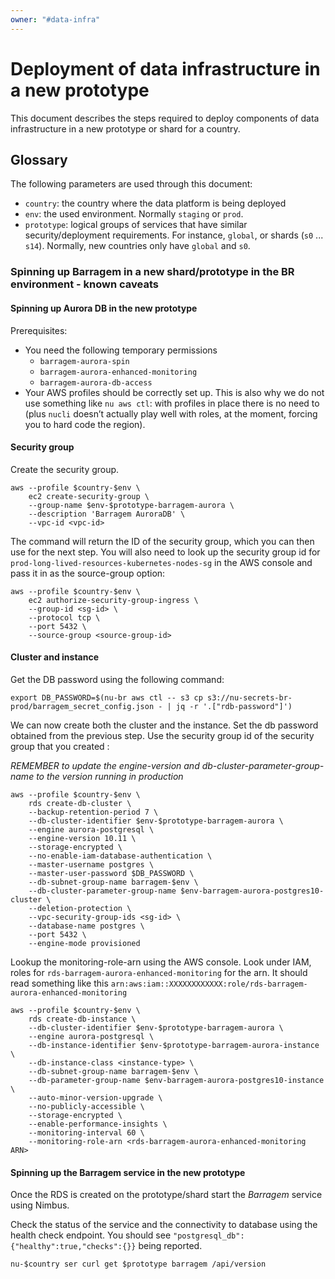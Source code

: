 ```yaml
---
owner: "#data-infra"
---
```


# Deployment of data infrastructure in a new prototype

This document describes the steps required to deploy components of
data infrastructure in a new prototype or shard for a country.

## Glossary

The following parameters are used through this document:
  * `country`: the country where the data platform is being deployed
  * `env`: the used environment. Normally `staging` or `prod`.
  * `prototype`: logical groups of services that have similar security/deployment requirements. For instance, `global`, or shards (`s0` ... `s14`). Normally, new countries only have `global` and `s0`.


### Spinning up Barragem in a new shard/prototype in the BR environment - known caveats
 
#### Spinning up Aurora DB in the new prototype

Prerequisites:
  * You need the following temporary permissions
      * `barragem-aurora-spin`
      * `barragem-aurora-enhanced-monitoring`
      * `barragem-aurora-db-access`
  * Your AWS profiles should be correctly set up. This is also why we
    do not use something like `nu aws ctl`: with profiles in place
    there is no need to (plus `nucli` doesn’t actually play well with
    roles, at the moment, forcing you to hard code the region).

#### Security group

Create the security group.
```shell
aws --profile $country-$env \
    ec2 create-security-group \
    --group-name $env-$prototype-barragem-aurora \
    --description 'Barragem AuroraDB' \
    --vpc-id <vpc-id>
```

The command will return the ID of the security group, which you can
then use for the next step. You will also need to look up the security group id for
`prod-long-lived-resources-kubernetes-nodes-sg` in the AWS console and pass it in as the source-group option:

```shell
aws --profile $country-$env \
    ec2 authorize-security-group-ingress \
    --group-id <sg-id> \
    --protocol tcp \
    --port 5432 \
    --source-group <source-group-id>
```
#### Cluster and instance

Get the DB password using the following command:

```shell
export DB_PASSWORD=$(nu-br aws ctl -- s3 cp s3://nu-secrets-br-prod/barragem_secret_config.json - | jq -r '.["rdb-password"]')
```
We can now create both the cluster and the instance. Set the db password obtained from the previous step. 
Use the security group id of the  security group that you created :

*REMEMBER to update the engine-version and db-cluster-parameter-group-name to the version running in production*

```shell
aws --profile $country-$env \
    rds create-db-cluster \
    --backup-retention-period 7 \
    --db-cluster-identifier $env-$prototype-barragem-aurora \
    --engine aurora-postgresql \
    --engine-version 10.11 \
    --storage-encrypted \
    --no-enable-iam-database-authentication \
    --master-username postgres \
    --master-user-password $DB_PASSWORD \
    --db-subnet-group-name barragem-$env \
    --db-cluster-parameter-group-name $env-barragem-aurora-postgres10-cluster \
    --deletion-protection \
    --vpc-security-group-ids <sg-id> \
    --database-name postgres \
    --port 5432 \
    --engine-mode provisioned
```

Lookup the monitoring-role-arn using the AWS console. Look under IAM, roles for 
`rds-barragem-aurora-enhanced-monitoring` for the arn. It should read something like this
`arn:aws:iam::XXXXXXXXXXXX:role/rds-barragem-aurora-enhanced-monitoring`

```shell
aws --profile $country-$env \
    rds create-db-instance \
    --db-cluster-identifier $env-$prototype-barragem-aurora \
    --engine aurora-postgresql \
    --db-instance-identifier $env-$prototype-barragem-aurora-instance \
    --db-instance-class <instance-type> \
    --db-subnet-group-name barragem-$env \
    --db-parameter-group-name $env-barragem-aurora-postgres10-instance \
    --auto-minor-version-upgrade \
    --no-publicly-accessible \
    --storage-encrypted \
    --enable-performance-insights \
    --monitoring-interval 60 \
    --monitoring-role-arn <rds-barragem-aurora-enhanced-monitoring ARN>
```

#### Spinning up the Barragem service in the new prototype

Once the RDS is created on the prototype/shard start the _Barragem_ service using Nimbus.

Check the status of the  service and the connectivity to database using the health check endpoint. You should see 
`"postgresql_db":{"healthy":true,"checks":{}}` being reported.

```shell
nu-$country ser curl get $prototype barragem /api/version
```
